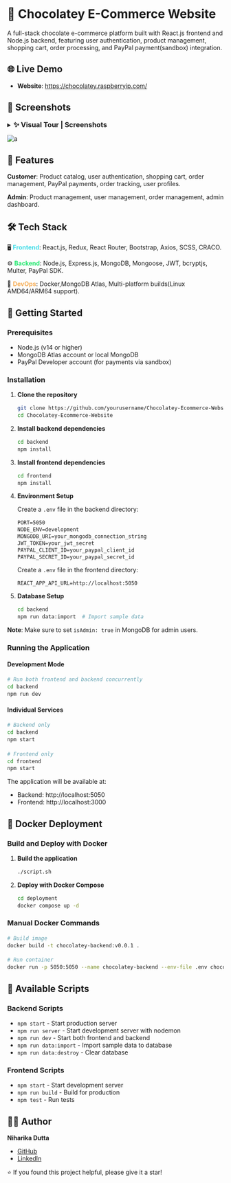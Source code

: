 # 🍫 Chocolatey E-Commerce Website

A full-stack chocolate e-commerce platform built with React.js frontend and Node.js backend, featuring user authentication, product management, shopping cart, order processing, and PayPal payment(sandbox) integration.

## 🌐 Live Demo

- **Website**: https://chocolatey.raspberryip.com/

## 📸 Screenshots

<details>
<summary><span style="font-size: 1rem; font-weight: bold" >✨ Visual Tour | Screenshots</span></summary>

### 🏠 Homepage

![a](screenshots/1.png)
![a](screenshots/2.png)
![a](screenshots/3.png)

### 🛍️ Product Catalog

![a](screenshots/4.png)
![a](screenshots/5.png)
![a](screenshots/16.png)

### ⚙️ Admin Dashboard

![a](screenshots/6.png)
![a](screenshots/7.png)
![a](screenshots/14.png)

### 🛒 Shopping Cart and Checkout

![a](screenshots/8.png)
![a](screenshots/9.png)
![a](screenshots/10.png)
![a](screenshots/11.png)
![a](screenshots/12.png)
![a](screenshots/13.png)

### ⭐ Customer Reviews and Ratings

![a](screenshots/17.png)

</details>

![a](screenshots/2.png)

## 🌟 Features

**Customer**: Product catalog, user authentication, shopping cart, order management, PayPal payments, order tracking, user profiles.

**Admin**: Product management, user management, order management, admin dashboard.

## 🛠️ Tech Stack

🖥️ **<span style="color:rgb(66, 220, 231)">**Frontend**</span>**: React.js, Redux, React Router, Bootstrap, Axios, SCSS, CRACO.

⚙️ **<span style="color:rgb(38, 231, 112)">**Backend**</span>**: Node.js, Express.js, MongoDB, Mongoose, JWT, bcryptjs, Multer, PayPal SDK.

🐳 **<span style="color: #f6ad55">**DevOps**</span>**: Docker,MongoDB Atlas, Multi-platform builds(Linux AMD64/ARM64 support).

## 🚀 Getting Started

### Prerequisites

- Node.js (v14 or higher)
- MongoDB Atlas account or local MongoDB
- PayPal Developer account (for payments via sandbox)

### Installation

1. **Clone the repository**

   ```bash
   git clone https://github.com/yourusername/Chocolatey-Ecommerce-Website.git
   cd Chocolatey-Ecommerce-Website
   ```

2. **Install backend dependencies**

   ```bash
   cd backend
   npm install
   ```

3. **Install frontend dependencies**

   ```bash
   cd frontend
   npm install
   ```

4. **Environment Setup**

   Create a `.env` file in the backend directory:

   ```env
   PORT=5050
   NODE_ENV=development
   MONGODB_URI=your_mongodb_connection_string
   JWT_TOKEN=your_jwt_secret
   PAYPAL_CLIENT_ID=your_paypal_client_id
   PAYPAL_SECRET_ID=your_paypal_secret_id
   ```

   Create a `.env` file in the frontend directory:

   ```env
   REACT_APP_API_URL=http://localhost:5050
   ```

5. **Database Setup**
   ```bash
   cd backend
   npm run data:import  # Import sample data
   ```

**Note**: Make sure to set `isAdmin: true` in MongoDB for admin users.

### Running the Application

#### Development Mode

```bash
# Run both frontend and backend concurrently
cd backend
npm run dev
```

#### Individual Services

```bash
# Backend only
cd backend
npm start

# Frontend only
cd frontend
npm start
```

The application will be available at:

- Backend: http://localhost:5050
- Frontend: http://localhost:3000

## 🐳 Docker Deployment

### Build and Deploy with Docker

1. **Build the application**

   ```bash
   ./script.sh
   ```

2. **Deploy with Docker Compose**
   ```bash
   cd deployment
   docker compose up -d
   ```

### Manual Docker Commands

```bash
# Build image
docker build -t chocolatey-backend:v0.0.1 .

# Run container
docker run -p 5050:5050 --name chocolatey-backend --env-file .env chocolatey-backend:v0.0.1
```

## 🔧 Available Scripts

### Backend Scripts

- `npm start` - Start production server
- `npm run server` - Start development server with nodemon
- `npm run dev` - Start both frontend and backend
- `npm run data:import` - Import sample data to database
- `npm run data:destroy` - Clear database

### Frontend Scripts

- `npm start` - Start development server
- `npm run build` - Build for production
- `npm test` - Run tests

## 👨‍💻 Author

**Niharika Dutta**

- [GitHub](https://github.com/niharikadutta)
- [LinkedIn](https://www.linkedin.com/in/niharika2k00/)

⭐ If you found this project helpful, please give it a star!
